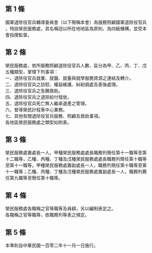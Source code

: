 第 1 條
-------
國軍退除役官兵輔導委員會（以下簡稱本會）為服務照顧國軍退除役官兵  
，特設榮民服務處，其名稱冠以所在地地區為原則，為四級機構，並受本  
會指揮監督。

第 2 條
-------
榮民服務處，依所服務照顧退除役官兵人數，區分為甲、乙、丙、丁、戊  
五種類型，掌理下列事項：  
一、退除役官兵就業、就醫、就養與就學服務資源之連結及轉介。  
二、退除役官兵之訪慰、權益維護、糾紛調處及善後處理。  
三、退除役官兵之急難救助。  
四、退除役官兵之退除給付發放。  
五、退除役官兵死亡無人繼承遺產之管理。  
六、督導榮民計程車中心業務。  
七、其他有關退除役官兵服務、照顧及救助事項。  
各地區榮民服務處之類型如附表。

第 3 條
-------
榮民服務處置處長一人，甲種榮民服務處處長職務列簡任第十一職等至第  
十二職等，乙種、丙種、丁種及戊種榮民服務處處長職務列簡任第十職等  
至第十一職等。甲種榮民服務處置副處長一人，職務列簡任第十職等至第  
十一職等；乙種、丙種、丁種及戊種榮民服務處置副處長一人，職務列薦  
任第九職等至簡任第十職等。

第 4 條
-------
榮民服務處各職稱之官等職等及員額，另以編制表定之。  
各職稱之官等職等，依職務列等表之規定。

第 5 條
-------
本準則自中華民國一百零二年十一月一日施行。

